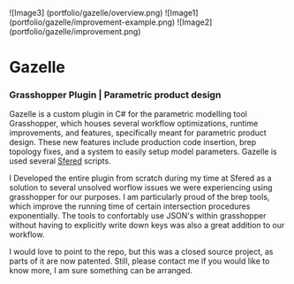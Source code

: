 ![Image3] (portfolio/gazelle/overview.png)
![Image1] (portfolio/gazelle/improvement-example.png)
![Image2] (portfolio/gazelle/improvement.png)

# Gazelle

### Grasshopper Plugin | Parametric product design

Gazelle is a custom plugin in C# for the parametric modelling tool Grasshopper, which houses several workflow optimizations, runtime improvements, and  features, specifically meant for parametric product design. These new features include production code insertion, brep topology fixes, and a system to easily setup model parameters. Gazelle is used several [Sfered][1] scripts. 

I Developed the entire plugin from scratch during my time at Sfered as a solution to several unsolved worflow issues we were experiencing using grasshopper for our purposes. I am particularly proud of the brep tools, which improve the running time of certain intersection procedures exponentially. The tools to confortably use JSON's within grasshopper without having to explicitly write down keys was also a great addition to our workflow.  

I would love to point to the repo, but this was a closed source project, as parts of it are now patented. Still, please contact me if you would like to know more, I am sure something can be arranged.

[1]: <http://josfeenstra.nl/#Sfered>